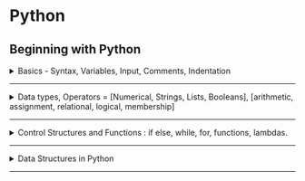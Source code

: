 # Python

## Beginning with Python

<details> <summary> Basics - Syntax, Variables, Input, Comments, Indentation </summary>


### Introduction

  1. Installation

      - [Download Python](https://www.python.org/downloads/)

  2. Writing script
      - a python file is called a **module**.
      - a module that can be run is called a **script**.

  3. Creating a script

      - Write this line in a file called `hello.py`

        ```python
        print("Hello, World!")
        ```

        - This is it, that's our `Hello, World` program in python. Just one line.

  4. Running a script

      - To run a python script, execute the following command in the terminal -

        `python scriptname.py`

        - For our hello.py, it will be - `python hello.py`.

  5. Interpreter

      - Python provides an interpreter to quickly run instruction of Python.
      - To start the interpreter, just type `python` in your terminal.
      - Then you can run any Python instruction without creating files.
      - This is useful for quickly checking code snippets or test something.

### Types And Syntax

  1. Command Line Arguments:
      - `import sys`
      - use args through `sys.argv[index]`

  2. Types:
      - *Python is a dynamically typed language*.
      - type of a value is decided on run time.
      - type() function returns the type of the value passed.
          - `type(value)`
          - returns `<class type>`
      - **type conversion** <a name = "type-conversion"></a>
          - you can convert one type to another if they are compatible
          - `int("100")` = 100
          - `string(100)` = "100"
          - `float(199)` = 199.0
          - `int(float("3.3"))` = `int(3.3)` = 3
          - *Python is a strongly typed language*
              - means you can not add a string to integer all types have their certain predefined function.
              - `1 + " = One"` will give you *value error*.

### Variables

  0. stores address of values in memory, prevents repetition

  1. Assigning - `number = 8`

  2. usage - `print(number)`

  3. Cannot use a variable before assigning
      - Error: \<variable> is not defined
      - `del number` - for unbinding(deleting) a variable from its value

  4. A namespace is a mapping of names/variables to their values
  
  5. variables in python are like labels. You can label any type with any label at any time.
     
- `x = 8` ... `x = "str"` is OK
      
  6. In python variables are not deeply linked mean

      ```python
            x = 1
            y = x
            x = 2
            print(x, y)  # will print 2 1
      ```

      ![illustration of variables in memory](./pythonref.assets/mNqKMXUXRYuOmvgdSr4Z)

  7. Mupltiple assignment:
      - `a, b, c = 1, 2, 3` will assign a = 1, b = 2, c = 3
          - errors:
              - `a, b = 1, 2` - not enough values to unpack
              - `a, b, c = 1, 2, 3, 4` - too many values to unpack
      - notice the comma between vars and values

  8. **identifier Naming Rules:**
      - An identifier can consist of upper and lowercase letters of the alphabet, underscores, unicode identifiers, and digits 0 to 9.

      - An identifier cannot begin with a digit; for example, 7x is an invalid variable name.

      - No other characters can be in identifiers. This means spaces or any other symbols. Spaces most notably occur in module names as some operating systems will permit filenames with spaces. This should be avoided.

      - A Python keyword cannot be used in an identifier name, for example, import, if, for, and lambda.
        - you can use help() to get help for something in Python
        - to view all keyword help('keywords')

      - identifier are case sensitive

  9. **identifier naming convension:**
      - for consistent code and readabilty, depends on programmer to follow or not

      - prefer sanke_case over camelCase and PascalCase

      - write constant in UPPER_CASE to remind they should not change

      - Avoid lower case l or uppercase O as single character variable names, as in some fonts, these letters can be mistaken for 1 and 0, respectively, making the code harder to read.

### User Input

  1. Use input() function to take input from Command line interface.
      - execution of program pauses untill user press enter
      - `message = input()`

  2. for providing cue - `input("Enter: ")`

  3. The values returned by the input function are always strings.
      - to use other type, do [casting](#type-conversion).

### Comments

  1. Notes for the programmer.

  2. prefer to explain *why* over *how*.
  
  3. code should be self explainotary, identifier should be named in way that there is no confusion on *what it is or what it do*.

  4. **Comments in Python**

      - docstring
          - A docstring is a Documentation string is a literal string used as a python comment.
          - wrapped in """ or \`\`\`
          - Docstrings are often used to document modules, functions, and class definitions.
          - should be put at Beginning of file

          ```python
          """
          This script can be called with two integer arguments to return their sum
          """
          import sys
          num_1  = int(sys.argv[1])
          num_2  = int(sys.argv[2])
          print(num_1, "+", num_2, "=", num_1 + num_2)
          ```

          - **use to write multi-line comment**
      - block
          - starts with #, comes in line before the statement it annotes

            ```python
            # increament counter
            counter = counter + 1
            ```

      - inline
          - starts with #, placed on the same line as the statement it annotes
          - `age = input("Age: ") # to avoid doing it later`

### Indentation

  1. A block is a group of statements that are meant to be executed together

  2. Blocks allow a set of statements to be executed as though they were a single statement.

  3. **In Python, statement are *grouped* using whitespaces**, that is, blocks are indented within other blocks instead of using curly braces as in some other languages like C/C++, Java.

  4. **Whitespace** : Whitespace is any character in a piece of text that occupies space but doesn't correspond to a visible marking.
  
  5. Example:

      ```python
      if True:
          # execute this block of statements
          print("Block 1")
      else:
          # execute other block of statements
          print("Block 2")
      ```

  6. **Notice:** Parent statement of a block, that is, the statement that comes just before indentation is suffixed with a **colon :**.
  
  7. Number of spaces in indentation does not matter unless it is consistent throughout the code, but the standard is *four spaces*.
     
      - `IndentationError: unindent does not match any outer indentation level`

</details>

---

<details> <summary> Data types, Operators = [Numerical, Strings, Lists, Booleans], [arithmetic, assignment, relational, logical, membership]</summary>


### Data Types in Python

  1. Data types classify data, **define different operations** that can be performed on the data and **how the data is stored** and the **meaning of the data**.

  2. **Types of data**
      1. **_Numerical Data_**  (Immutable)

          1. Integers 
              - Whole Numbers (positive or negative)
          - have unlimited precision unlike C/C++, Java. (Limited only by available memory).

              ```python
              large_integer = 34567898327463893216847532149022563647754228543901666214555336432788998
              print(large_integer)
              ```
              
          2. Floating Point Numbers
              - A number with decimal point(all real numbers).
              - `type(3.333)` = float
              - `float(3)` = 3.0 [int to float]
              - floating point number have limited precision, so if you do
              `0.1 + 0.2` it will show
          `0.300000000004`.
          
          3. Other Number Systems
              - Binary: to write binary  number in python prefix it with 0b.
              - Hexadecimal: to write hexadecimal number in python prefix it with 0x
              - Octal - prefix with 0o
              (In C/C++, Java we just prefix it with 0).
          - **To convert between number system** use bin(), hex(), oct() functions.
          
- Python also supports complex number
          
2. [**Strings**](#Strings) (Immutable)
   
      3. **[Lists](#lists-basics)**
      
      4. **[Booleans](#booleans)**

### Operators

1. **Arithmetic operator**

    1. Arithmetic operators are mathematical functions that take numerical values and perform calculations on them.

    2. ![All arithmetic operator in python](./pythonref.assets/k7Ctzmr2Re6PYoMWpbKt)

    3. You can apply these operators on any number system operands.

    4. Unlike C/C++ and Java, division in Python will always yield a floating point number regardless of data type.

    5. Example

        ```python
        13 / 2 == 6.5 # notice full division
        12 / 3 == 4.0 # not 4(int) but 4.0 (float)
        5 % 2 == 1
        13 // 2 == 6 # notice result is int
        5 ** 3 == 125
        ```

2. **Assignment Operator**

    1. *=* is used an assignment operator to assign a value to a variable.

    2. These are *shorthand* versions of assignment operator -

        ![Shorthand operators table](./pythonref.assets/m7DgCqLZRnm7N51fMYDZ)

    3. Arithmetic operators in Python follow the standard order of operations in mathematics: PEMDAS.
    
3. **[Comparison operators](#comparison-operators)**

4. [Logical Operators](#logical-operators)

5. [Membership operators](#membership-operators)


### Strings

 1. Strings are a sequence of character.

    `s = "String"`

 2. Can be enclosed in either single (' ') or double (" ")  quotes. (In C/C++, Java strings must be in double quotes " ", and single characters in single quotes ' ').

    `s = "string" is same as s = 'string'`

 3. A double quoted string can contain single quote and vice versa.

    `s = "this 'is' a string" and s1 = 'this is "a" string'`

 4. For creating multiline string - enclose your string in ``` or """.

    ```python
    multiline = """A Multiline
    				string"""
    ```

5. **\* on strings**: will repeat the string that many times.

   `"Hi!" * 3 # this is equal to Hi!Hi!Hi!`

6. **\+ operator on string** : will concatenate strings without adding spaces in between.

   `"I " + "Love " + "Python" == "I Love Python"

7. *Python strings are **immutable***: This means that once they are assigned to a variable, their value cannot be changed.

   - No operation string will change it unless you reassign the variable.

     ```python
     string = "Hello"
     print(string) # Hello	| 	Initially
     print(string * 2) # HelloHello	| Operation
     print(string) # Hello	| No Change
     string = "Bye"	# | No Change But Reassigned 
     print(string) # Bye
     
     #string immutability
     string[0] = 'R' # error : 'str' object does not support item assignment
     ```

8. Python **strings are indexed** starting with 0

   - ![Indexing photo](./pythonref.assets/IqcyB8ULQTVq4I1h6WnB)	

   - to get a character from string - use []

     `print(string[0]) # P`

     - If we try to get a character from an index that doesn't exist, Python will raise an **IndexError**.

       ```python
       s = "foobar"
       print(s[100]) # IndexError: string index out of range
       print(s[1]) # o
       "012345"[5] # 5
       ```

 9. **Slicing strings**: to get a substring from a string

    - format: `string[start_index : end_index]`

    - The substring returned will not contain the character at last index but all the character upto the last index.

    - Python allows you to *omit the start or end index*

      ```python
      string = "foobarbaz"
      print(string[0 : 3]) # foo
      print(string[-3 : -1]) # ba
      print(string[2:]) # obarbaz	# start to last char
      print(string[:3]) # foo
      print(-n:m) # n and m are any index will return '' and viceversa
      print(:30) #foobarbaz
      print(30:30) # ""
      ```

 10. **Length** of a String: Number of characters inside it.

     - to calculate length of string use built-in len() function

       `len("String") # gives 6`

     - len("") # empty string gives 0

 11. String Formatting - to build new string using existing values.

     - **String Interpolation** :
     
       - String interpolation is the process of evaluating a string that has placeholders. 
     
       - These placeholders can hold expressions that yield a value, which is then placed inside the string. 
     
       - Special kinds of strings, known as **f-strings** (**formatted strings**), are used during string interpolation.
     
       - These strings are prefixed with an `f` to denote how they're meant to be interpreted
     
         ```python
         value = 3
         string = f"value is {value} and value times 2 is {value * 2}"
         # notice the curly brace used for inserting varibles and expressions
         # {} cannot be empty
         ```
     
       - *If you omit the `f` prefix, the string will be interpreted literally, as-is.*
     
       - **This should be the de facto way to format strings when using Python 3.6+.**
     
     - **The str.format() Method**
     
       - The `format()` method can be found on every string instance. 
     
       - It allows you to insert different values in positions within the string
     
       - you can't put expressions into the placeholders.
     
         ```python
         var = "Var"
         string = "{} is var".format(var)
         print(string)
         str = "{} is {}"
         dog = "Dog"
         animal = "Animal"
         str.format(dog, animal)
         ```
     
 12. String Methods

      1. **str.capitalize()** : returns *copy* str with 1st letter capitalized and rest in lowercase

      2. **str.lower()** : returns *copy* of str with all characters in lowecase.

      3. **str.upper()** : returns copy of the string with all characters in uppercase.

      4. **str.startswith(prefixStr)** : return bool by checking if a string starts with a given prefix.

      5.  **str.endswith(suffixStr)** :returns bool by  checking if a string ends with the given suffix.

      6. **str.strip()** : The `str.strip()` method returns a copy of the string with the leading and trailing characters removed. 

         - The method also takes an argument that is a string, specifying the set of characters to be removed. 
         - This method is also case-sensitive. 
         - If no arguments are passed to it, it removes all of the trailing and leading whitespaces.
           - This can be useful when sanitizing data:

         ```python
         str = "123DATA321"
         str.strip("123")	# DATA
         str.strip("DATA")	# 123DATA321 Why? because no D,A,T on the ends
         str.strip("1")	# 23DATA32
         str = "1DATA2"	
         str.strip("1")	# DATA2
         str.strip('2')	# 1DATA
         str.strip('A2')	# 1DAT
         str = "    AAAA    "	
         str.strip()		# AAAA
         ```

      7. **str.replace()** : The `str.replace()` method takes two substrings as arguments (old and new), then returns a copy of the string with **all of the occurrences** of the old substring replaced with the new one. 

         - Note that the method is case-sensitive

           ```python
           str = "OneTwoThree"
           str.replace("Two", "2") # One2Three
           str.replace("Three", "Tree") # OneTwoTree
           ```

      8. str.count(substr) : to count the number occurance in the string of sub string.

      9. _**You don't have to remember any method, because you can always look them up in the documentation.**_

         - to see documentation in the interpreter do - `help(str)`. make sure that str is not a variable assigned at the time of doing this otherwise the interpreter will interpret 'str' as a variable instead of the in-built class 'str'.

      10. [Read through the Python documentation for more information on string methods.](https://docs.python.org/2.4/lib/string-methods.html)

### Lists (Basics)

 1. Lists are the closest form of arrays in Python.

 2. List are aggregate data type, meaning that they are composed of other data types.

 3. Values in list are indexed from 0.

 4. Lists have a length property (len() function) and a count of objects inside it.

 5. List in python are heterogeneous, so they can hold values of different data types. In contrast to arrays in other languages like C/C++, Java where arrays only hold one data type elements.

 6. Lists are **mutable**, you can change the values inside of them, add elements and remove them.

 7. **List can contain other list inside them**.

 8. Lists are made with comma-separated elements enclosed in square brackets.

    ```python
    digits = [0, 1, 2, 3, 4, 5, 6, 7, 8, 9]
    letters = ['a', 'b', 'c', 'd']
    mixed = [0, 'a', 1, 'b', 2, 'c']
    biglist = ['a', 'b', [0, 1, 2]]
    bigbiglist = ["String", biglist]
    len(bigbiglist) # return number of elements in the list - 2 in this case
    ```

9. **Indexing in list**

   - Indexing starts with 0.
   - Index can also be negative meaning get the element from the end of the list

   ```python
   digits = [0, 1, 2, 3, 4, 5, 6, 7, 8, 9]
   digits[0] # 0
   digits[5] # 5
   digits[-5] # 5
   digits[4] # 4
   digits[-4] # 6
   ```

10. **Slicing in list**

    - You can slice a list that is get a sub list from the list using - `list[start_index : end_index]`, end_index element is not included in the sub list.
    - **The original list remains unchanged by slicing operation**.

    ```python
    digits = [0, 1, 2, 3, 4, 5, 6, 7, 8, 9]
    few_digits = digits[2 : 5]
    print(few_digits) # [2, 3, 4]
    print(digits) # [0, 1, 2, 3, 4, 5, 6, 7, 8, 9]
    print(digits[4: ]) # [4, 5, 6, 7, 8, 9]
    print(digits[ : 4]) # [0, 1, 2, 3]
    ```

11. **Adding two lists**

    - You can add two lists together by using the `+` operator. The elements of all of the lists being concatenated are brought together inside one list.
      - Elements will be repeated.

    ```python
    list1 = [0, 'a', "string"]
    list2 = ["string", 1, 'b']
    list3 = list1 + list2
    print(list3) # [0, 'a', 'string', 'string', 1, 'b']
    list4 = list1 + list2 + list3
    print(list4) # [0, 'a', "string", "string", 1, 'b', 0, 'a', 'string', 'string', 1, 'b']
    ```

12. **Changing Values in a list** 

    - As lists are mutable, there content can be changed.

    - You can change value through its index like `digits[5] = 10`.

    - You can also use list.append() function to insert a value at the end of a list.

      `digits.append(11)`

    - You can also assign slices of a list, this **replaces ** the target slice with whatever you assign, regardless of the initial size of the list.

      `digits[2 : 8] = ["deleted"]` 	# [0, 1, 'deleted', 8, 9]

    - **An important thing to note is that when you assign a list, it points it to an object in the memory. If you assign another variable to the variable that references that list, the new variable also references that same list object in the memory. Any changes made using either reference will always change the same list object in the memory.**

    ```python
    list1 = [0, 1, 2, 3, 4, 5] # list 1 points to an object in memory that is this list [0, 1, 2, 3, 4, 5]
    list2 = list1 # list2 will also points to the same object
    list2[0] = 100 # this is equavalent to list1[0] = 100
    				# as both point to the same list in memory
    print(list1, list2) # both will change
    ```

 13. **[More about list is discussed latter in the reference.](#lists-more)**

### Booleans

 1. Boolean data types are values that can only be one of two values, `True` or `False`

 2. Boolean data type has `bool` operator.

    ```python
    print(True) # True
    print(False) # False
    print(10 < 1000) # True
    print(10 % 10 == 1) # False
    print(type(True)) # <class 'bool'>
    ```

3. Boolean values are largely associated with [control statements](#control-structures).

4. #### Comparison Operators 

   - Also called **relational operator.**

   - Comparison operators compare the values of objects or the objects, identities themselves. The objects don't need to be of the same type.

   ![List of comparison operator](pythonref.assets/noVRrNeXTWGIIvwqIvcO)

   ```python
   print(10 < 11) # True
   print(len("Open") >= 5) # False
   print(len(["One Element"]) > 2) # False
   print("Foobar" == "Foobar") # True
   a = 1
   b = a
   print(a is b) # True
   c = 2
   print(a is c) # False
   c = 1
   print(a is c) # True
   print(a is not None) # True
   print(a is None) # False
   
   list1 = [1,2,3]
   list2 = list1
   list1 is list2 # True
   list3 = [1, 2, 3]
   list3 is list1 # False as both are at different address in memory
   ```

   - `is` is true when both operands reference the same object in the memory.

   - `None` is Python equivalent of `null` means it points to nothing in memory.

   - ** To get the address in memory of object use `id()` function.

   - #### A Question about `is` operator?

     Why id's for int, string are same and not for list?

     ```python
     # Why this behaviour:
     a = 10
     b = 10
     print(f"id(a)={id(a)} & id(b)={id(b)} : {a is b}")
     # this prints - True with same id
     # On the other hand with lists
     l1 = [1,2,3]
     l2 = [1,2,3]
     print(f"id(l1)={id(l1)} & id(l2)={id(l2)} : {l1 is l2}")
     # this prints - False with different ids
     ```

     #### Answer

     ```py
     Sometimes (and by design it's an implementation detail) Python caches certain values for reuse.
     
     In particular it can only safely cache immutable types like strings and integers. Since list1 and list2 are mutable, it would be problematic for them to refer to the same object internally as mutations of one would then be reflected in the other.
     ```

     - Read [is operator behaviour with bigger ints](https://stackoverflow.com/a/28864111/6008082).

     - **Do not use `is` to compare integers.**

     - [Comparisons to singletons like None should always be done with `is` or `is not`, never the equality operators.](python.org/dev/peps/pep-0008/#programming-recommendations)

     - You can check types using is - `type(1) is int`returns true

       ```python
       a = 256
       b = 256
       a is b # True
       a = 257
       b = 257
       a is b # False
       numbers outside [-5, 256] are not cached.
       ```

 5. #### Logical Operators

    - Logical operator combine Boolean expressions.

      ![List of logical operator](pythonref.assets/M51ImwheQierlqLiifX3)

    - `and` is a **short-circuit operator**, in that it only evaluates the second argument if the first one is `True`. `or` is also a short-circuit operator, in that it will only evaluate the second argument if the first one is `False`.

      ```python
      print(not False) # True
      print(True or False) # True
      print(True and False) # False
      
      fruits = ["banana", "mangoes", "apples"]
      wants_fruits = True
      print(len(fruits) > 0 and wants_fruits) # True
      ```

 6. #### Membership Operators

    - The operators `in` and `not in` test for membership.

    - All sequences (for example, lists and strings), support this operator. 

      - For lists, these operators go through each element to see whether the element being searched for is within the list. 
      - For strings, the operators check whether the substring can be found within the string. 

    - The return values for these operators are `True` or `False`.

      ```python
      numbers = [0,1,2,3,4,5,6]
      print(3 in numbers) numbers = [0,1,2,3,4,5,6]
      print(3 in numbers) # True
      print(30 in numbers) # False
      print(3 not in numbers) # False
      print(30 not in numbers) # True# True
      print(30 in numbers) # False
      print(3 not in numbers) # False
      print(30 not in numbers) # True
      
      warning = "lord voldemort has returned"
      print("lord" in warning) # True
      print("Lord" in warning) # False
      print("lord" not in warning) # False
      ```

</details>

---

<details> <summary> Control Structures and Functions : if else, while, for, functions, lambdas. </summary>

### Control Structures

1. **Program flow** describes the way in which statements in code are executed. 

2. Python uses a simple top-down program flow. (code is executed in sequence from the top of the file to the very bottom.)

3. A control statement is a structure in code that conditionally changes the program flow.

   - A control statement achieves this by conditionally executing different parts of code. 
   - A control statement can also be used to repeatedly and conditionally execute some code.

4. The two main control statements in Python are:

   - **`if`**
   - **`while`**

5. #### The if statement

   - An `if` statement allows you to execute a block of code if a condition is true. Otherwise, it can run an alternative block of code in its `else` clause.

   - The `else` clause of an `if` statement is optional.

     ```python
     if condition:
         # Run this code if the condition is True
     else:
         # Run this code if the condition is False
     ```

   - You can chain if statements using `elif`.

     ```python
     if condition1:
         # Run this code if the condition is True
     elif condition2:
         # Run this code if condition1 is False and condition2 is True
     .
     .	# {Any number of elif can go here}
     .
     else:
         # Run this code if the condition is False
     ```

   - iif can also be nested inside another if or else or elif if required.

6. #### The while statement

   - A `while` statement allows you to execute a block of code repeatedly, as long as a condition remains true.

   - A `while` statement can also have an `else` clause that will be executed exactly once when the condition, that's mentioned is no longer true. 

     ```python
     while condition:
         # Run this code while condition is True.
     else:	# else is optional
         # Run this code once the condition is no longer true.
         # else is optional.
         # else will only run when the while is exited cleanly that is without breaking
     ```

7. #### Loops

   - In Python, loops (just as in any other language) are a way to execute a specific block of code several times. 
   - loops are used to iterate or loop over what we call **iterables**.
     - An iterable is anything that can be looped over.
     - An iterable is a collection of things that have been grouped together to form a large collective.
       - Strings
       - Lists
       - Dictionaries
       - Files
       - Sets
       - Tupples

8. #### For Loops

   - The `for` loop in Python is also referred to as the `for…in` loop. (For loop in python is different from other languages like C/C++ and Java because of its syntax).

   - A `for` loop is used when you have a block of code that you would like to execute repeatedly a given **number of times**.

     - The loop contrasts and differs from a `while` statement in that in a `for` loop, the repeated code block is ran a **predetermined number of times**, while in a `while` statement, the code is ran an **arbitrary number of times** as long as a condition is satisfied.

     ```python
     # member is any single constituent in the iterable
     for member in iterable:
         # Execute the code for each constituent member of the iterable
         pass # In Python, pass is a null statement. It indicated that
     		 # the body will be implemented latter.
     ```
  ```
   
- As with a `while` statement, an `else` statement can also be optionally used with a `for` loop. 
   
     - In this case, the code inside the `else` block will be executed exactly once when the loop exits cleanly.
  - Exiting cleanly means that the loop went through all the members of the iterable without breaking.
   
     ```python
     for member in iterable:
         # run this code for each member
     else:
         # run this once after loop ends cleanly,i.e., without breaking
  ```

- **The range function**
  
  - Python's `range` function is a built-in function that generates a `list` of numbers.
  
  - This list is mostly used to iterate over using a `for` loop.
  
  - This function is used when you want to perform an action a predetermined number of times
  
    **`range([start], stop, [step])`, parameters inside [] are optional, that is start and step are optional.**
  
  - `start`: This is the starting number of the sequence. (default is 0)
  
  - `stop`: This means generate numbers up to but not including this number.
  
  - `step`: This is the difference between each number in the sequence. (default is 1)
  
       ```python
       print(range(10)) # range(0, 10)
       # to view the numbers cast this to list
       print(list(range(10))) # [0,1,2,3,4,5,6,7,8,9]
       print(list(range(1, 11))) # [1,2,3,4,5,6,7,8,9,10]
       print(list(range(2, 21, 2))) # [2,4,6,8,10,12,14,16,18,20]
       
       for num in range(1, 11):
           print(num ,' squared is ', num * num) # prints square for numbers 1 to 10.
    ```
  
- Nesting loops : Nesting** can be defined as the practice of placing loops inside other loops. 
  
- There is no limit to how far you can nest loops, though you should keep code readability in mind when writing nested loops. You don't want to nest so much that you cannot easily deduce what the code does or the expected results of running the code at a glance.
  
- **Breaking out of for loops**
  
  - When running loops, sometimes, we might want to interrupt or intervene in the execution of the loops before it runs its full course due to an external factor.
  
  - Python provides us with three statements that can be used to achieve this:
  
    - `break` - The `break` statement allows you to **exit a loop** based on an external trigger. This means that you can exit the loop based on a condition external to the loop. This statement is usually used in conjunction with a conditional `if` statement.
  
         ```python
         for number in range(1, 11):
             product = number * 2
             print(number, "* 2 = ", product)
             if number == 4
             	break
         print("Loop completed")
         """
         1 * 2 =  2
         2 * 2 =  4
         3 * 2 =  6
         4 * 2 =  8
         Loop completed
         """
      ```
  
    - `continue` - The `continue` statement allows you to **skip over the part of a loop** where an external condition is triggered, but then goes on to complete the rest of the loop. This means that the current run of the loop will be interrupted, but the program will return to the top of the loop and continue execution from there.
  
      ```python
     for number in range(1, 11):
             if number == 4:
                 continue
             product = number * 2
             print(number, "* 2 = ", product)
         print("Loop completed")
         """
         1 * 2 =  2
         2 * 2 =  4
         3 * 2 =  6
         5 * 2 =  10
         6 * 2 =  12
         7 * 2 =  14
         8 * 2 =  16
         9 * 2 =  18
         10 * 2 =  20
         """
      ```
      
      
  
    - `pass` - The `pass` statement allows you to handle an external trigger condition without affecting the execution of the loop.
  
      - The `pass` statement simply tells the program to proceed as normal.
     - The `pass` statement is also mostly used as a placeholder.


### Functions

1. Used to group lines of that implement a functionality together.

2. helps to use the same code several times in the program. Reduces redundancy.

3. Helps to abstract away complex code in the program.

4. write functions that only perform one specific task. Because -

   - easier to modularize.
   - easier to debug.
   - maintainable.

5. Functions may take optional inputs to work with and may optionally return a value or values.

6. Built-In functions

   - The Python interpreter has a number of built-in functions and types that are always available.
   - built in function can be used anywhere without importaion.
   - Some example of built in functions are:
     - input()	
     - print()
     - map()

7. User defined functions

   - functions written(defined) by the programmer.

   - The main use of functions is to help us organize our programs into logical fragments that work together to solve a specific part of our problem.

     ```python
     def function_name(parameter_one, parameter_two, parameter_n):
         # Write your code for function here
         return # optional, if not provided function return None
     ```

   - **To define a function, we can use the following steps:**

     1. Use the `def` keyword, followed by the function name.
     2. Add parameters (if any) to the function within the parentheses. End the function definition with a full colon.
     3. Write the logic of the function.
     4. Finally, use the `return` keyword to return the output of the function. This is optional, and if it is not included, the function automatically returns `None`.

   - the name of the function should be descriptive.

   - **Calling a function**

     - Calling a function means executing the logic that is defined inside of the function.
     - call statement - `function_name([parameters])`

8. **Global and Local Variables**

   - Local Variables : Defined inside of a function body.
     - only accessible inside the function
       - Error when local variables are accessed globally - `NameError: name 'total' is not defined`
       - you can return the value of local variable to access **it's value** outside the function.
   - Global Variables : Defined outside of a function body.
     - accessible throughout the programs, outside and inside of functions.

9. **Function Return**

   - The `return` statement in Python is used within functions, to actually return something to the caller of the function. 
- Without a `return` statement, every function will return `None`.
   - a `return` statement is required if you need to use the result of calling a function for any further processing in your code. 

10. **Using Main in Python**

  - Most programming languages (like C/C++,  Java)  requires a special function called `main()`, which tells the operating system what code to execute when a program is invoked. *main() acts as a starting point in the program*.

  - In Python, this is not necessary, but it is a good and logical way to structure a program.

  - Before the Python interpreter executes our program, it defines a few special variables. One of them is `__name__`, and it will automatically be set to `__main__` if our program will be executed by itself, in a standalone fashion.

  - However, if our program will be imported by another program, then `__name__` will be set to the name of that other program.

  - We can easily determine whether the program is standalone or is being used by another program as an import. Based on that, we can decide to either execute or exclude some of the code in a program.

    ```python
    def summation(first, second):
        total = first + second
        return total
     
    def main():
        outer_total = summation(10, 20) * 2
        print("Double the total is " + str(outer_total))
     
    if __name__ == "__main__":
        main()
    ```

  - *In Python, there is nothing special about the name main. We could have called this function anything that we wanted. We chose main to be consistent with some of the other languages.*

11. **Function Arguments**

    - Parameters are the information that need to be passed to the function for it to do its work.

    - Also known as arguments, but arguments are thought of more as the actual values or references assigned to the parameter variables.

    - Types of arguments:

      - Required arguments - Required arguments are the types of arguments that have to be present when calling a function.

        ```python
        def division(first, second):
            return first/second
        quotient = division(10, 2)
        ```

      - Keyword arguments - arguments are passed using names of parameter, you can change the order of parameters when passing named arguments.

        ```python
        def division(first, second):
            return first/second
         
        quotient = division(second=2, first=10)
        print(quotient)
        ```

      - Default arguments - Default arguments are those that take a default value if no argument value is passed during the function call. 

        - You can assign this default value with the assignment operator, `=`.

          ```python
          def division(first, second=2):
              return first/second
           
          quotient = division(10)
          print(quotient) # 5.0
          ```

        - Note that even if the argument named `second` has a default value, you can still pass a value to it, and this passed value will override the default value.

          ```python
          def division(first, second=2):
              return first/second
           
          quotient = division(10, 5) # default value will be ignored
          print(quotient) # 2.0
          ```

      - A variable number of arguments - You can pass any number of arguments to function using the special `*`(asterisk) operator.

        ```python
        def addition(*numbers):
            sum = 0
            for num in numbers:
                sum += num
            return sum
        result = addition(1,2,3,4,5)
        print(result) # 15
        result = addition(1,2,3,4,5,5)
        print(result) # 20
        l = [10,9,8,7]
        result = addition(*l)
        print(result) # 34
        ```

12. Anonymous function

    - Also called **Lambda Functions**.
    - Defined using keyword lambda.
    - Lambda Functions do not have a name.
      - They acts as a throwaway, meaning that they are only required where they are defined, and are not to be called in other parts of the codebase.
    - Syntax:

    ```python
    lambda argument_list : expression
    ```

    - You can assign the function to a variable to give it a name.

      ```python
      f = lambda x : x ** 2
      print(f(4)) # 16
      ```

    - Lambda functions can be used to pass as an argument to other function like `map()`, `filter()` and `reduce()`.

      - map() - `map()` applies the `func` function to all of the elements of the iterable sequence. It returns a new list, with the elements changed by `func`.

      ```python
      celsius = [25, 31, 30, 26, 33]
      
      # converting celsius to fahrenheit using map and lambda function
      fahrenheit = list(map(lambda c : (c * (9 / 5)) + 32, celsius))
      print(*fahrenheit) # 77.0 87.80000000000001 86.0 78.80000000000001 91.4 # floating point imprecision
      ```

</details>

---

<details><summary>Data Structures in Python</summary>

### Lists (More)

1. A **list** is a data structure that holds ordered collections of related data(not necessarily same type of data).

2. Python lists are much more powerful and flexible than C/C++ and Java arrays.

3. The main properties of Python lists are as follows:

   - They are ordered.
   - They contain objects of arbitrary types.
   - The elements of a list can be accessed by an index.
   - They are arbitrarily nestable, that is, they can contain other lists as sublists.
   - They have variable sizes.
   - They are **mutable**, that is, the elements of a list can be changed.

4. List Syntax: Creating list in different ways -

   ```python
   # Empty list
   empty = []
   
   # list containing numbers
   numbers = [1, 2, 3, 5, 7, 11]
   
   # list with mixed types
   mixed = ["one", 2, "three", 4.0]
   
   # using list comprehension
   squares = [num**2 for num in numbers] # discussed below
   ```

5. **List Methods**

   - **list.append(item) ** - The `list.append(item)` method adds a single item to the end of a list. This doesn't return a new list – it only modifies the original.
   
   - **list.extend(iterable)** - The `list.extend(iterable)` method takes one argument, which should be an iterable data type. It then extends the list by appending all of the items from the iterable to the list.
   
     ```python
     things = ["first"]
     things.append("another thing")
     print(things) # ['first', 'another thing']
      
     things.extend("another thing")
     print(things) # ['first', 'another thing', 'a', 'n', 'o', 't', 'h', 'e', 'r', ' ', 't', 'h', 'i', 'n', 'g']
     # extend treated string as an iterable
     
     a = [1,2,3]
     a.extend([4,5,6])
     print(a) # [1,2,3,4,5,6]
     ```
   
   - **list.insert(index, item)** - The list.insert(index, item) method inserts an item at a given position in a list. The method takes two arguments, index and item.   (both required).
   
   - **list.remove(item)** - The list.remove(item) method removes from the list the *first item* whose value matches the argument item that's passed in.
   
   - **list.pop([index])** - The `list.pop([index])` method removes the item at the given index of the list, and returns it. The index is an optional argument, and if it isn't passed in, the method will remove the last item in the list.
   
   - **list.clear()** - he `list.clear()` method removes all items from a list. An alternative to this method would be `del a[:]`.
   
   - **list.index(item, [start, end]) ** - The `list.index(item [, start [, end]])` method returns the index of the first item in the list whose value is `item`.
   
     - The parameters `start` and `end` are optional, and they indicate the position in the list at which the search for said item should start and end, respectively.
     - If the specified item is not found in the list, Python raises a `ValueError`.
   
   - **list.count(item)** -  The `list.count(item)` method returns the number of times the given item occurs in the list.
   
   - **list.sort(key = None, reverse = False)** - The `list.sort(key=None, reverse=False)` method sorts the items of the list.
   
     - key is a function that's applied to list before comparision.
   
   - **list.copy()** - The `list.copy()` method returns a shallow copy of a list.
   
     - The `copy()` method returns a new list. It doesn't modify the original list.
     - modification in new list will not be reflected in the original copy.
     - [difference between shallow and deep copying](https://realpython.com/copying-python-objects/)
   
6. **List Comprehensions**

   - This is way of creating list using for and if statements inside square brackets [ ]

     ```python
     numbers = [1,2,3,4,5]
     squares = [num ** 2 for num in numbers]
     print(*squares) # send after unpacking list so that each elements gets printed and not the list
     even_squares = [num ** 2 for num in numbers if num % 2 == 0]
     print(*even_squares)
     ```

     

### Tuple

1. **Tuples** are used to hold together multiple related objects.

2. Tuples are similar to **Lists** .

3. The key difference between lists and tuples is that you cannot change the elements of a tuple once they are set. This property of tuples is called **immutability**.

4. Creating tuple -

   ```python
   t = (1, 2, 3)
   print(t) # (1, 2, 3)
   print(type(t)) # <class 'tuple'>
   
   # The parentheses are optional, and you might as well create a tuple using just the comma-separated values
   pets = 'dog', 'cat', 'squirrel'
   print(pets) # ('dog', 'cat', 'squirrel')
   
   # nested tuple
   tup = (1, 2, (3, 4))
   another_tup = 1, 2, (3, 4) # here outer parenthesis are not written explicityly but they are there
   print(tup == another_tup) # True
   ```

5. For creating a tuple with one value, you will still need a comma.

   ```python
   one = (1)
   type(one) # int
   one = 1,
   type(one) # tuple
   ```

6. Accessing Tuple Elements

   - Indexing - we can use the index operator `[]` to access an element in a tuple by using its index. 
     - Indices can also be negative. If you use a negative index, `-1` will reference the last element in the tuple.
   - Slicing - slicing allows you to access a subset, or a slice, of the tuple.-
     - `tupleToSlice[Start index (included):Stop index (excluded):Increment]`
     - All parameter are optional.
   - You can use indexing and slicing to access elements but you can not change them.

7. Tuple Methods

   - `any()` - The any() function returns True if any element of an iterable is True. If not, any() returns False.

   - `tuple.count(item)` - This method returns the number of occurrences of an item in a tuple.

   - `min()` -  This method returns the smallest element in a tuple.

   - `max()`: This method returns the largest element in a tuple.

   - `len()`: This method returns the total number of elements in a tuple

   - Tuples can be concatenated

     ```python
     pets = ('cat', 'dog', 'horse')
     wild = ('lion', 'zebra', 'antelope')
     animals = pets + wild
     print(animals) # ('cat', 'dog', 'horse', 'lion', 'zebra', 'antelope')
     ```



### Dictionary

1. Dictionaries are data structures that hold data or information in a key-value order.

2. Dictionaries, unlike lists, are indexed using keys, which are usually strings. 

3. Dictionaries allow you to access whatever value you want, using the much easier to remember key.

4. Types of dictionaries in Python

   - The default, `dict` which is unordered.

   - The special, `OrderedDict` which is ordered.

   - he difference is that the keys in the default dictionary are stored in an unordered manner, whereas an `OrderedDict` stores key-value pairs in the order of insertion.

5. **Creating dictionaries**

   ```python
   # first way
   dictionary = {}
   
   # second way
   dictionary = dict()
   ```

   - We can get the attributes and properties of dictionary object by using the built-in function : dir(dict).
   - We can confirm we have an actual dictionary by using the built-in function `isinstance(object, class)`.

6. **Checking for the Existence of Particular Keys**

   - You can use the `in` keyword to check whether a particular key exists in a dictionary, without iterating through it. 

   - This works the same way as it does in lists.

     - you will get back a Boolean value of `True` if the key exists, and `False` if it doesn't.

     ```python
     a = {
         "size": 10,
         "weight": 50
     }
     print("size" in a) # True
     print("length" in a) # False
     ```

7. **Adding data to a dictionary**

   ```python
   dictionary1 = dict(
       state = "NY",
       city = "New York",
       code = 0
   )
   
   # using dict function we assign values to keys using = operator.
   
   print(dictionary1)
   
   dictionary2 = {
       "state": "Maryland",
       "city": "Baltimore",
       "code": 1
   }
   
   # when using {}, we separate the keys(which are strings) from the value by using :
   
   print(dictionary2)
   
   # assing values to existing dictionaries using keys:
   dictionary2['bird'] = "Baltimore oriole"
   # This will add a new key to dictionary2, with the name bird and the value Baltimore oriole.
   print(dictionary2)
   # using the preceding format with an existing key will reassign that key to a new value
   dictionary1['state'] = "New York"
   print(dictionary1)
   ```

8. **Reading data from a dictionary**

   ```python
   # create a dictionary
   dictionary1 = dict(
    state = "NY",
       city = "New York"
   )
   
   # accessing a dictionary value via their keys - 
   print(dictionary1['state'])
   
   # if key does not exist, we will get a key error
   
   # print(dictionary1['age'])  # key error
   
   # accessing value from dictionary using get() function
   
   print(dictionary1.get('state')) # NY
   
   # get() function returns None if an item does not exist instead of key error
   print(dictionary1.get('age')) # None
   
   # you can also use the get() function to specify what should be returned when no value exists.
   print(dictionary1.get('age', 'Key age is not defined'))
   
   ```
   
9. Iterating through dictionaries

   ```python
   # create a dictionary
   dictionary1 = dict(
       name = "Harry Potter",
       house = "Griffindor", 
   )
   
   # iterating though for loop, by default iterate through keys
   for item in dictionary1:
       print(item)
   
   # output - keys of the dictionary
   # name
   # house
   
   # iterating through keys explicityly using keys() function
   print(dictionary1.keys()) # returns a list of keys
   for item in dictionary1.keys():
       print(item)
   
   # iterating through values explicitly using values() function
   print(dictionary1.values())
   for value in dictionary1.values():
       print(value)
   
   
   # iterating through both keys and values at the same time using items function
   print(dictionary1.items())
   for key, value in dictionary1.items():
       print(key, value)
   
   # also
   for key in dictionary1:
       print(key, dictionary1[key])
   ```

10. Additional Dictionary Attributes

    - **dict.update()** - The `.update()` method on dictionaries, is used to insert new key-value pairs into a dictionary, or update the value of an existing one.

      ```python
      dictionary = {}
      
      dictionary.update({"name": "Harry Potter"})
      print(dictionary)   # {'name': 'Harry Potter'}
      
      # adding new content to dictionary using update()
      dictionary.update({'House': 'Griffindor'})
      print(dictionary)   # {'name': 'Harry Potter', 'House': 'Griffindor'}
      
      # changing content in the dictionary
      dictionary.update({'name': "Hermionie Granger"})
      print(dictionary)   # {'name': 'Hermionie Granger', 'House': 'Griffindor'}
      
      #.update() function would come in handy if you had two dictionaries with different keys that you wanted to combine into one.
      ```

    - **dict.clear()** - The `clear` method is used to remove all keys from a dictionary. 

      - If you only want to remove one key-value pair, you can use the `del` keyword.

        ```python
        dictionary = dict(
        	name = "Hermoinie",
            House = "Griffindor"
        )
        
        print(dictionary)
        
        del dictionary['House'] # deleting house key
        print(dictionary)
        
        dictionary.clear() # removing all keys
        print(dictionary) # empty dictionary
        ```

    - **dict.pop(key)** - deletes the key and returns the value. 

      ```python
      dictionary = dict(
      	name = "Hermoinie",
          house = "Griffindor"
      )
      print(dictionary)
      
      house = dictionary.pop('house')
      print(dictionary)
      print(house)
      ```

    - **dict.copy()** - The `copy` method is used to create shallow copies of dictionaries.

    - **dict.popitem()** - The `popitem()` method pops and returns a random item from the dictionary. That item will no longer exist in the dictionary after that.

    - **dict.setdefault(key, value)** - The `setdefault()` method takes two arguments: a key to be searched for in the dictionary, and a value.

      - If the key exists in the dictionary, its value will be returned.
      - If the key does not exist, it will be inserted with the value provided in the second argument.
      - If no second argument was passed, any insertion will be done with the value `None`.

    - **dict.fromkeys()** - The `dict.fromkeys()` method is used to create a dictionary from an iterable of keys, with whatever value is provided by the user. 

      ```python
      dict1 = dict.fromkeys(["name", "age"], "Nothing here yet")
      print(dict1)
      # if you do not provide a second argument, the values will be auto-set to None
      dict2 = dict.fromkeys((1,2,3))
      print(dict2)
      ```

11. **Ordered Dictionaries** -  **Ordered dictionaries** are dictionaries that maintain the insertion order of keys. This means that when you are iterating through them, you will always access the keys in the order in which they were inserted.

    - The `OrderedDict` class is a `dict` subclass defined in the `collections` package that Python ships with.
    - Note that when you are checking whether two `OrderedDict` are equal, the order of keys is also considered. Although for a normal `dict`, having the same key-value pairs is enough to declare equality, in `OrderedDict`, if they are not in the same order, those two objects are not equal.

    ```python
    # Write your code here
    from collections import OrderedDict
    
    a = OrderedDict(name = "Harry Potter", house = "griffindor")
    
    print(a)
    ```

### Sets

1. A **set** is a collection of data items that are unordered and unique, that is, items cannot be repeated.

2. With no duplicates in sets, we are able to perform mathematical operations, such as unions and intersection. 

   You can store any kind of valid string or integer in a set, so long as it is unique.

3. Sets are mutable but the elements in them should be immutable, thus a set can not contain a list or a set. (you can use `frozenset` for inner set).

4. **Creating Sets**

   - Using set method - . The function takes either an iterable (like a list or a tuple) or a sequence (lists, tuples, and strings are all sequences). 

     ```python
     # empty set
     set1 = set()
     print(set1)
     
     set2 = set([1,2,3]) # set using list
     print(set2)
     
     set3 = set((3,2,1, 1, 2)) # set using tuple
     print(set3) # duplicate values are dropped from set
     ```

   - Using curly braces notation - 

     ```python
     set4 = {1,2,3,4,4}
     print(set4) # {1, 2, 3, 4}
     
     set5 = {"String"}
     print(set5) # {'String'}
     
     set6 = set("String")
     print(set6) #{ 'i', 'r', 'S', 'n', 'g', 't'}
     ```

   - Passing a dictionary to the `set()` method will create a set of its keys.

5. Adding data to a set

   - **set.add()** - add an element to a set.

   - **set.update()** - add all the elements of an iterable.

     ```python
     set1 = {1,2,3}
     print(set1) # {1,2,3}
     set1.add(4)
     print(set1) # {1,2,3,4}
     set1.update([4,5,6])
     print(set1) # {1,2,3,4,5,6}
     ```

6. Reading data from a set

   - *Set objects do not support indexes, so you cannot access values from them using indexes.*

   - iterating through a set using for loop:

     ```python
     a = {1,2,3,4}
     for num in a:
         print(num)
     ```

   - **set.pop()** method to remove and return an item from the set.

     - Items are removed from the beginning of the set.

       ```python
       a = {1,2,3,4}
       print(a.pop()) # 1
       print(a) # {2,3,4}
       ```

   - Sets have more utility in the actions that we can perform on them than as a store of data. 

7. Removing data from a set

   - `remove()` drops the item from the set and does not return it. If you try to remove a non-existing item, a `KeyError` will be raised.

   - `discard()` drops the item and does not raise KeyError when item does not exist.

   - `clear()` removes all the data from the set object.

     ```python
     a = {1,2,3,4}
     a.remove(3)
     print(a) # {1,2,4}
     a.discard(4)
     print(a) # {1,2}
     ```

   - **[Set Operations](https://en.wikipedia.org/wiki/Set_(mathematics)#Basic_operations)**

     ```python
     a = {1, 3, 5, 7, 9}
     
     b = {0, 2, 4, 6, 8}
     
     # union of two sets
     
     # using union() method
     a_union_b = a.union(b)
     print(a_union_b)
     
     # using | operator
     a_union_b = a | b
     print(a_union_b)
     
     
     # intersection of two sets
     
     # using intersection() method
     a_intersection_b = a.intersection(b)
     print(a_intersection_b)
     
     # using & operator
     a_intersection_b = {1,2,3} & {3,2,1}
     print(a_intersection_b)
     
     
     # difference of two sets
     
     # using difference() method
     a_difference_b = a.difference(b)
     print(a_difference_b)
     
     # using - operator
     a_difference_b = {1, 2, 3, 4, 5} - {1, 2, 3, 5}
     print(a_difference_b)
     
     # symmetric difference
     a_sym_diff_b = a.symmetric_difference(b)
     print(a_sym_diff_b)
     
     
     # subset
     
     print(a.issubset(b))
     print(b.issubset(a))
     print({1,2,3}.issubset({1,2,3,4,5}))
     
     # superset
     
     print(a.issuperset(b))
     print({1,2,3,4,5}.issuperset({1,2,3}))
     
     
     # equality
     
     print(a == b)
     print(a != b)
     print({1,2,3} == {3,2,1})
     
     
     # after all the operations the value of a and b are unchanged
     
     print(a, b)
     
     # to change them in the operation you can use the following function
     
     # difference_update()
     a.difference_update({3, 5})
     print(a)
     
     # intersection_update()
     b.intersection_update({2, 4, 8})
     print(b)
     
     # symmetric_difference_update()
     c = {1, 2, 3, 4, 5}
     c.symmetric_difference_update({3, 4, 5, 6, 7, 8})
     print(c)
     ```

8. Frozen sets - 

   - **Frozen sets** are just like sets, and they support all other set operations. 

   - However, they are immutable, and they do not support adding or removing items.

   - Frozen sets are useful for holding items that do not need to change; for example, a set containing the names of states in the United States.

   - the `add`, `update`, `pop`, `discard`, and other methods that modify the structure of the frozen set, are not defined

   - To create a frozen set, you can call the built-in `frozenset()` method with an iterable :

     ```python
     fset = frozenset([1,2,3,'a', 'b', 'c'])
     print(fset)
     
     s = {fset, 1, 2, 3, 'a'} # set inside using frozen set
     print(s)
     ```




</details>

---

